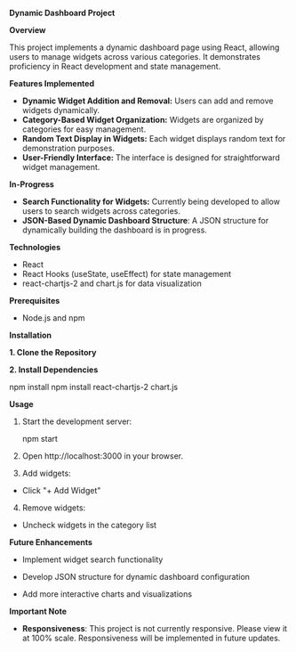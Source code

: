 **Dynamic Dashboard Project**

**Overview**

This project implements a dynamic dashboard page using React, allowing users to manage widgets across various categories. It demonstrates proficiency in React development and state management.

**Features Implemented**

- **Dynamic Widget Addition and Removal:** Users can add and remove widgets dynamically.
- **Category-Based Widget Organization:** Widgets are organized by categories for easy management.
- **Random Text Display in Widgets:** Each widget displays random text for demonstration purposes.
- **User-Friendly Interface:** The interface is designed for straightforward widget management.

**In-Progress**

- **Search Functionality for Widgets:** Currently being developed to allow users to search widgets across categories.
- **JSON-Based Dynamic Dashboard Structure**: A JSON structure for dynamically building the dashboard is in progress.

**Technologies**

- React
- React Hooks (useState, useEffect) for state management
- react-chartjs-2 and chart.js for data visualization

**Prerequisites**

- Node.js and npm

**Installation**

**1. Clone the Repository**

**2. Install Dependencies**

npm install
npm install react-chartjs-2 chart.js

**Usage**

1. Start the development server:

   npm start

2. Open http://localhost:3000 in your browser.

3. Add widgets:

- Click "+ Add Widget"

4. Remove widgets:

- Uncheck widgets in the category list

**Future Enhancements**

- Implement widget search functionality

- Develop JSON structure for dynamic dashboard configuration

- Add more interactive charts and visualizations

**Important Note**

- **Responsiveness**: This project is not currently responsive. Please view it at 100% scale. Responsiveness will be implemented in future updates.

